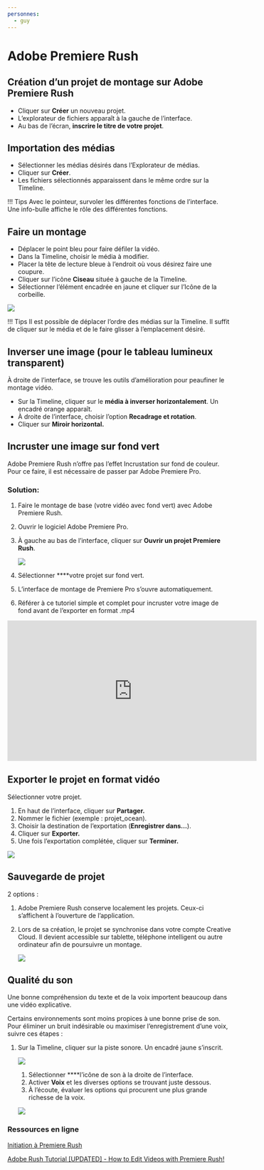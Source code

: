 ```yaml
---
personnes:
  - guy
---
```



# Adobe Premiere Rush

## Création d’un projet de montage sur Adobe Premiere Rush

- Cliquer sur **Créer** un nouveau projet.
- L’explorateur de fichiers apparaît à la gauche de l’interface.
- Au bas de l’écran, **inscrire le titre de votre projet**.

## Importation des médias

- Sélectionner les médias désirés dans l’Explorateur de médias.
- Cliquer sur **Créer**.
- Les fichiers sélectionnés apparaissent dans le même ordre sur la Timeline.

!!! Tips
    Avec le pointeur, survoler les différentes fonctions de l’interface. Une info-bulle affiche le rôle des différentes fonctions.

## Faire un montage

- Déplacer le point bleu pour faire défiler la vidéo.
- Dans la Timeline, choisir le média à modifier.
- Placer la tête de lecture bleue à l’endroit où vous désirez faire une coupure.
- Cliquer sur l’icône **Ciseau** située à gauche de la Timeline.
- Sélectionner l’élément encadrée en jaune et cliquer sur l’Icône de la corbeille.

![](/assets/images/medias/rush-1.png)

!!! Tips
    Il est possible de déplacer l’ordre des médias sur la Timeline. Il suffit de cliquer sur le média et de le faire glisser à l’emplacement désiré.

## Inverser une image (pour le tableau lumineux transparent)

À droite de l’interface, se trouve les outils d’amélioration pour peaufiner le montage vidéo.

- Sur la Timeline, cliquer sur le **média à inverser horizontalement**. Un encadré orange apparaît.
- À droite de l’interface, choisir l’option **Recadrage et rotation**.
- Cliquer sur **Miroir horizontal.**

## Incruster une image sur fond vert

Adobe Premiere Rush n’offre pas l’effet Incrustation sur fond de couleur. Pour ce faire, il est nécessaire de passer par Adobe Premiere Pro.

### Solution:

1. Faire le montage de base (votre vidéo avec fond vert) avec Adobe Premiere Rush. 
2. Ouvrir le logiciel Adobe Premiere Pro. 
3. À gauche au bas de l’interface, cliquer sur **Ouvrir un projet Premiere Rush**.
    
    ![](/assets/images/medias/rush-2.png)
    
4. Sélectionner ****votre projet sur fond vert. 
5. L’interface de montage de Premiere Pro s’ouvre automatiquement. 
6. Référer à ce tutoriel simple et complet pour incruster votre image de fond avant de l’exporter en format .mp4 

<iframe width="560" height="315" src="https://www.youtube-nocookie.com/embed/0up1s8zOH5Q?si=smgfdcTaCtLARf3X" title="YouTube video player" frameborder="0" allow="accelerometer; autoplay; clipboard-write; encrypted-media; gyroscope; picture-in-picture; web-share" referrerpolicy="strict-origin-when-cross-origin" allowfullscreen></iframe>

## Exporter le projet en format vidéo

Sélectionner votre projet.

1. En haut de l’interface, cliquer sur **Partager.**
2. Nommer le fichier (exemple : projet_ocean).
3. Choisir la destination de l’exportation (**Enregistrer dans…**).
4. Cliquer sur **Exporter.**
5. Une fois l’exportation complétée, cliquer sur **Terminer.**

![](/assets/images/medias/rush-3.png)

## Sauvegarde de projet

2 options : 

1. Adobe Premiere Rush conserve localement les projets. Ceux-ci s’affichent à l’ouverture de l’application.
2. Lors de sa création, le projet se synchronise dans votre compte Creative Cloud. Il devient accessible sur tablette, téléphone intelligent ou autre ordinateur afin de poursuivre un montage.
    
    ![](/assets/images/medias/rush-4.png)
    

## Qualité du son

Une bonne compréhension du texte et de la voix importent beaucoup dans une vidéo explicative.

Certains environnements sont moins propices à une bonne prise de son. Pour éliminer un bruit indésirable ou maximiser l’enregistrement d’une voix, suivre ces étapes :

1. Sur la Timeline, cliquer sur la piste sonore. Un encadré jaune s’inscrit.
    
    ![](/assets/images/medias/rush-5.png)
    
    1. Sélectionner ****l’icône de son à la droite de l’interface.
    2. Activer **Voix** et les diverses options se trouvant juste dessous. 
    3. À l’écoute, évaluer les options qui procurent une plus grande richesse de la voix.  
    
    ![](/assets/images/medias/rush-6.png)
    
### Ressources en ligne

[Initiation à Premiere Rush](https://helpx.adobe.com/ca_fr/premiere-rush/tutorials.html)

[Adobe Rush Tutorial [UPDATED] - How to Edit Videos with Premiere Rush!](https://www.youtube.com/watch?v=YsGQ_Bwi6Zg&t=730s)